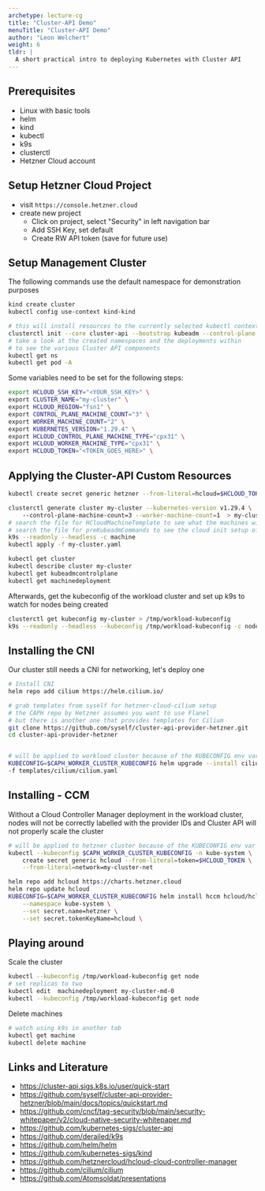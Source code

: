 ```yaml
---
archetype: lecture-cg
title: "Cluster-API Demo"
menuTitle: "Cluster-API Demo"
author: "Leon Welchert"
weight: 6
tldr: |
  A short practical intro to deploying Kubernetes with Cluster API
---
```


## Prerequisites
- Linux with basic tools
- helm
- kind
- kubectl
- k9s
- clusterctl
- Hetzner Cloud account

## Setup Hetzner Cloud Project
- visit `https://console.hetzner.cloud`
- create new project
  - Click on project, select "Security" in left navigation bar
  - Add SSH Key, set default
  - Create RW API token (save for future use)

## Setup Management Cluster

The following commands use the default namespace for demonstration purposes
```{.bash size="scriptsize"}
kind create cluster
kubectl config use-context kind-kind

# this will install resources to the currently selected kubectl context
clusterctl init --core cluster-api --bootstrap kubeadm --control-plane kubeadm --infrastructure hetzner
# take a look at the created namespaces and the deployments within 
# to see the various Cluster API components
kubectl get ns
kubectl get pod -A
```

Some variables need to be set for the following steps:
```{.bash size="scriptsize"}
export HCLOUD_SSH_KEY="<YOUR_SSH_KEY>" \
export CLUSTER_NAME="my-cluster" \
export HCLOUD_REGION="fsn1" \
export CONTROL_PLANE_MACHINE_COUNT="3" \
export WORKER_MACHINE_COUNT="2" \
export KUBERNETES_VERSION="1.29.4" \
export HCLOUD_CONTROL_PLANE_MACHINE_TYPE="cpx31" \
export HCLOUD_WORKER_MACHINE_TYPE="cpx31" \
export HCLOUD_TOKEN="<TOKEN_GOES_HERE>" \
```

## Applying the Cluster-API Custom Resources
```{.bash size="scriptsize"}
kubectl create secret generic hetzner --from-literal=hcloud=$HCLOUD_TOKEN

clusterctl generate cluster my-cluster --kubernetes-version v1.29.4 \ 
    --control-plane-machine-count=3 --worker-machine-count=1  > my-cluster.yaml
# search the file for HCloudMachineTemplate to see what the machines will be based on
# search the file for preKubeadmCommands to see the cloud init setup of k8s
k9s --readonly --headless -c machine
kubectl apply -f my-cluster.yaml
```

```{.bash size="scriptsize"}
kubectl get cluster
kubectl describe cluster my-cluster 
kubectl get kubeadmcontrolplane
kubectl get machinedeployment
```

Afterwards, get the kubeconfig of the workload cluster and set up k9s to watch for nodes being created
```{.bash size="scriptsize"}
clusterctl get kubeconfig my-cluster > /tmp/workload-kubeconfig
k9s --readonly --headless --kubeconfig /tmp/workload-kubeconfig -c node
```

##  Installing the CNI
Our cluster still needs a CNI for networking, let's deploy one
```{.bash size="scriptsize"}
# Install CNI
helm repo add cilium https://helm.cilium.io/

# grab templates from syself for hetzner-cloud-cilium setup
# the CAPH repo by Hetzner assumes you want to use Flanel
# but there is another one that provides templates for Cilium
git clone https://github.com/syself/cluster-api-provider-hetzner.git
cd cluster-api-provider-hetzner


# will be applied to workload cluster because of the KUBECONFIG env var
KUBECONFIG=$CAPH_WORKER_CLUSTER_KUBECONFIG helm upgrade --install cilium cilium/cilium --version 1.14.4 \
-f templates/cilium/cilium.yaml
```


## Installing - CCM
Without a Cloud Controller Manager deployment in the workload cluster, nodes will not be correctly labelled with the provider IDs and Cluster API will not properly scale the cluster
```{.bash size="scriptsize"}
# will be applied to hetzner cluster because of the KUBECONFIG env var
kubectl --kubeconfig $CAPH_WORKER_CLUSTER_KUBECONFIG -n kube-system \
    create secret generic hcloud --from-literal=token=$HCLOUD_TOKEN \
    --from-literal=network=my-cluster-net

helm repo add hcloud https://charts.hetzner.cloud
helm repo update hcloud
KUBECONFIG=$CAPH_WORKER_CLUSTER_KUBECONFIG helm install hccm hcloud/hcloud-cloud-controller-manager \
	--namespace kube-system \
	--set secret.name=hetzner \
	--set secret.tokenKeyName=hcloud \

```

## Playing around
Scale the cluster
```{.bash size="scriptsize"}
kubectl --kubeconfig /tmp/workload-kubeconfig get node
# set replicas to two
kubectl edit  machinedeployment my-cluster-md-0
kubectl --kubeconfig /tmp/workload-kubeconfig get node
```

Delete machines
```{.bash size="scriptsize"}
# watch using k9s in another tab
kubectl get machine
kubectl delete machine
```

## Links and Literature
- https://cluster-api.sigs.k8s.io/user/quick-start
- https://github.com/syself/cluster-api-provider-hetzner/blob/main/docs/topics/quickstart.md
- https://github.com/cncf/tag-security/blob/main/security-whitepaper/v2/cloud-native-security-whitepaper.md
- https://github.com/kubernetes-sigs/cluster-api
- https://github.com/derailed/k9s
- https://github.com/helm/helm
- https://github.com/kubernetes-sigs/kind
- https://github.com/hetznercloud/hcloud-cloud-controller-manager
- https://github.com/cilium/cilium
- https://github.com/Atomsoldat/presentations

